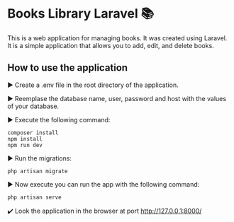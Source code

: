 # Books Library Laravel 📚

This is a web application for managing books. It was created using Laravel. It is a simple application that allows you to add, edit, and delete books.

## How to use the application

▶️ Create a .env file in the root directory of the application.

▶️ Reemplase the database name, user, password and host with the values of your database.

▶️ Execute the following command: 
```
composer install
npm install
npm run dev
```
▶️ Run the migrations:
```
php artisan migrate
```
▶️ Now execute you can run the app with the following command:
```
php artisan serve
```

✔️ Look the application in the browser at port http://127.0.0.1:8000/
